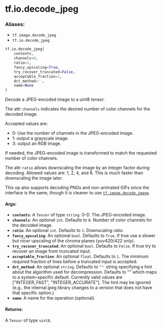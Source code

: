 <div itemscope itemtype="http://developers.google.com/ReferenceObject">
<meta itemprop="name" content="tf.io.decode_jpeg" />
<meta itemprop="path" content="Stable" />
</div>

# tf.io.decode_jpeg

### Aliases:

* `tf.image.decode_jpeg`
* `tf.io.decode_jpeg`

``` python
tf.io.decode_jpeg(
    contents,
    channels=0,
    ratio=1,
    fancy_upscaling=True,
    try_recover_truncated=False,
    acceptable_fraction=1,
    dct_method='',
    name=None
)
```

Decode a JPEG-encoded image to a uint8 tensor.

The attr `channels` indicates the desired number of color channels for the
decoded image.

Accepted values are:

*   0: Use the number of channels in the JPEG-encoded image.
*   1: output a grayscale image.
*   3: output an RGB image.

If needed, the JPEG-encoded image is transformed to match the requested number
of color channels.

The attr `ratio` allows downscaling the image by an integer factor during
decoding.  Allowed values are: 1, 2, 4, and 8.  This is much faster than
downscaling the image later.


This op also supports decoding PNGs and non-animated GIFs since the interface is
the same, though it is cleaner to use <a href="../../tf/io/decode_image.md"><code>tf.image.decode_image</code></a>.

#### Args:

* <b>`contents`</b>: A `Tensor` of type `string`. 0-D.  The JPEG-encoded image.
* <b>`channels`</b>: An optional `int`. Defaults to `0`.
    Number of color channels for the decoded image.
* <b>`ratio`</b>: An optional `int`. Defaults to `1`. Downscaling ratio.
* <b>`fancy_upscaling`</b>: An optional `bool`. Defaults to `True`.
    If true use a slower but nicer upscaling of the
    chroma planes (yuv420/422 only).
* <b>`try_recover_truncated`</b>: An optional `bool`. Defaults to `False`.
    If true try to recover an image from truncated input.
* <b>`acceptable_fraction`</b>: An optional `float`. Defaults to `1`.
    The minimum required fraction of lines before a truncated
    input is accepted.
* <b>`dct_method`</b>: An optional `string`. Defaults to `""`.
    string specifying a hint about the algorithm used for
    decompression.  Defaults to "" which maps to a system-specific
    default.  Currently valid values are ["INTEGER_FAST",
    "INTEGER_ACCURATE"].  The hint may be ignored (e.g., the internal
    jpeg library changes to a version that does not have that specific
    option.)
* <b>`name`</b>: A name for the operation (optional).


#### Returns:

A `Tensor` of type `uint8`.
